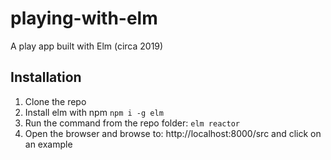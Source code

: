 # playing-with-elm
A play app built with Elm (circa 2019)

## Installation
1. Clone the repo
2. Install elm with npm `npm i -g elm`
3. Run the command from the repo folder: `elm reactor`
4. Open the browser and browse to: http://localhost:8000/src and click on an example
